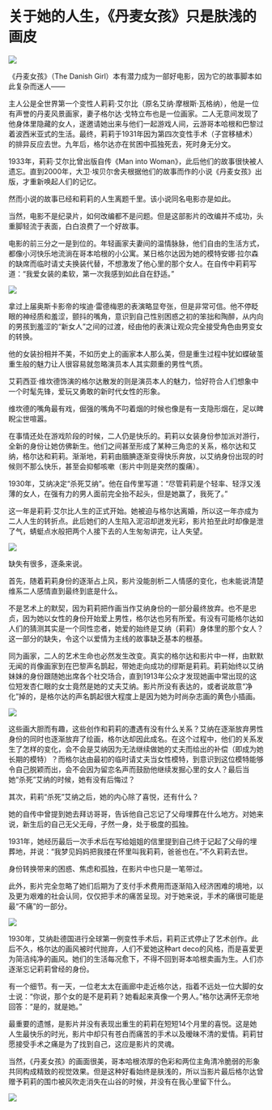 # 关于她的人生，《丹麦女孩》只是肤浅的画皮

![](http://image.thepaper.cn/www/image/4/730/747.jpg)

《丹麦女孩》（The Danish Girl）本有潜力成为一部好电影，因为它的故事脚本如此复杂而迷人——

主人公是全世界第一个变性人莉莉·艾尔比（原名艾纳·摩根斯·瓦格纳），他是一位有声誉的丹麦风景画家，妻子格尔达·戈特立布也是一位画家。二人无意间发现了他身体里隐藏的女人，遂邀请她出来与他们一起游戏人间，云游哥本哈根和巴黎过着波西米亚式的生活。最终，莉莉于1931年因为第四次变性手术（子宫移植术）的排异反应去世。九年后，格尔达亦在贫困中孤独死去，死时身无分文。

1933年，莉莉·艾尔比曾出版自传《Man into Woman》，此后他们的故事很快被人遗忘。直到2000年，大卫·埃贝尔舍夫根据他们的故事而作的小说《丹麦女孩》出版，才重新唤起人们的记忆。

然而小说的故事已经和莉莉的人生离题千里。该小说同名电影亦是如此。

当然，电影不是纪录片，如何改编都不是问题。但是这部影片的改编并不成功，头重脚轻流于表面，白白浪费了一个好故事。

电影的前三分之一是到位的。年轻画家夫妻间的温情脉脉，他们自由的生活方式，都像小河快乐地流淌在哥本哈根的小公寓。某日格尔达因为她的模特安娜·拉尔森的缺席而临时请丈夫换装代替，不想激发了他心里的那个女人。在自传中莉莉写道：“我爱女装的柔软，第一次我感到如此自在舒适。”

![](http://image.thepaper.cn/www/image/4/730/749.jpg)

拿过上届奥斯卡影帝的埃迪·雷德梅恩的表演略显夸张，但是非常可信。他不停眨眼的神经质和羞涩，颤抖的嘴角，意识到自己性别困惑之初的笨拙和陶醉，从内向的男孩到羞涩的“新女人”之间的过渡，经由他的表演让观众完全接受角色由男变女的转换。

他的女装扮相并不美，不如历史上的画家本人那么美，但是重生过程中犹如蝶破茧重生般的魅力让人很容易就忽略演员本人其实颇重的男性气质。

艾莉西亚·维坎德饰演的格尔达散发的则是演员本人的魅力，恰好符合人们想象中一个时髦先锋，爱玩又勇敢的新时代女性的形象。

维坎德的嘴角最有戏，倔强的嘴角不叼着烟的时候也像是有一支隐形烟在，足以睥睨尘世喧嚣。

在事情还处在游戏阶段的时候，二人仍是快乐的。莉莉以女装身份参加派对游行，全新的身份让她仿佛新生。他们之间甚至形成了某种三角恋的关系，格尔达和艾纳，格尔达和莉莉。渐渐地，莉莉由腼腆逐渐变得快乐奔放，以艾纳身份出现的时候则不那么快乐，甚至会抑郁咳嗽（影片中则是突然的腹痛）。

1930年，艾纳决定“杀死艾纳”。他在自传里写道：“尽管莉莉是个轻率、轻浮又浅薄的女人，在强有力的男人面前完全抬不起头，但是她赢了，我死了。”

这一年是莉莉·艾尔比人生的正式开始。她被迫与格尔达离婚，所以这一年亦成为二人人生的转折点。此后她们的人生陷入泥沼却迸发光彩，影片拍至此时却像是泄了气，蜻蜓点水般把两个人接下去的人生匆匆讲完，让人失望。

![](http://image.thepaper.cn/www/image/4/730/752.jpg)

缺失有很多，逐条来说。

首先，随着莉莉身份的逐渐占上风，影片没能剖析二人情感的变化，也未能说清楚维系二人感情直到最终到底是什么。

不是艺术上的默契，因为莉莉把作画当作艾纳身份的一部分最终放弃。也不是忠贞，因为她以女性的身份开始爱上男性，格尔达也另有所爱。有没有可能格尔达如人们的猜测其实是一个同性恋者，她爱的始终是艾纳（莉莉）身体里的那个女人？这一部分的缺失，令这个以爱情为主线的故事缺乏基本的根基。

同为画家，二人的艺术生命也必然发生改变。真实的格尔达和影片中一样，由默默无闻的肖像画家到在巴黎声名鹊起，带她走向成功的缪斯是莉莉。莉莉始终以艾纳妹妹的身份跟随她出席各个社交场合，直到1913年公众才发现她画中常出现的这位短发杏仁眼的女士竟然是她的丈夫艾纳。影片所没有表达的，或者说故意“净化”掉的，是格尔达的声名鹊起很大程度上是因为她为时尚杂志画的黄色小插画。

![](http://image.thepaper.cn/www/image/4/730/750.jpg)

这些画大胆而有趣，这些创作和莉莉的遭遇有没有什么关系？艾纳在逐渐放弃男性身份的同时也逐渐放弃了绘画，格尔达却因此成名。在这个过程中，他们的关系发生了怎样的变化，会不会是艾纳因为无法继续做她的丈夫而给出的补偿（即成为她长期的模特）？而格尔达由最初的临时请丈夫当女性模特，到意识到这位模特能够令自己脱颖而出，会不会因为留恋名声而鼓励他继续发掘心里的女人？最后当她“杀死”艾纳的时候，她有没有后悔过？

其次，莉莉“杀死”艾纳之后，她的内心除了喜悦，还有什么？

她的自传中曾提到她去拜访哥哥，告诉他自己忘记了父母埋葬在什么地方。对她来说，新生后的自己无父无母，孑然一身，处于极度的孤独。

1931年，她经历最后一次手术后在写给姐姐的信里提到自己终于记起了父母的埋葬地，并说：“我梦见妈妈把我搂在怀里叫我莉莉，爸爸也在。”不久莉莉去世。

身份转换带来的困惑、焦虑和孤独，在影片中也只是一笔带过。

此外，影片完全忽略了她们后期为了支付手术费用而逐渐陷入经济困难的境地，以及更为艰难的社会认同，仅仅把手术的痛苦呈现。对于她来说，手术的痛很可能是最“不痛”的一部分。

![](http://image.thepaper.cn/www/image/4/730/754.jpg)

1930年，艾纳赴德国进行全球第一例变性手术后，莉莉正式停止了艺术创作。此后不久，格尔达的画风被时代抛弃，人们不爱她这种art deco的风格，而是喜爱更为简洁纯净的画风。她们的生活每况愈下，不得不回到哥本哈根卖画为生。人们亦逐渐忘记莉莉曾经的身份。

有一个细节。有一天，一位老太太在画廊中走近格尔达，指着不远处一位大脚的女士说：“你说，那个女的是不是莉莉？她看起来真像一个男人。”格尔达满怀无奈地回答：“是的，就是她。”

最重要的遗憾，是影片并没有表现出重生的莉莉在短短14个月里的喜悦。这是她人生最快乐的时光，影片中却只有苍白而痛苦的手术以及暧昧不清的爱情。莉莉甘愿接受手术之痛是为了找到自己，这应是影片的灵魂。

当然，《丹麦女孩》的画面很美，哥本哈根浓厚的色彩和两位主角清冷脆弱的形象共同构成精致的视觉效果。但是这种好看始终是肤浅的，所以当影片最后格尔达曾赠予莉莉的围巾被风吹走消失在山谷的时候，并没有在我心里留下什么。

![](http://image.thepaper.cn/www/image/4/732/728.jpg)
<!-- tcd_original_link https://m.thepaper.cn/newsDetail_forward_1417745 -->
